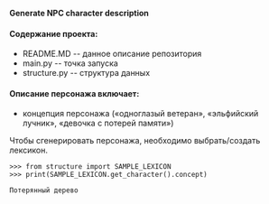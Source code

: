 **Generate NPC character description**


#### Содержание проекта:
- README.MD -- данное описание репозитория
- main.py -- точка запуска
- structure.py -- структура данных


#### Описание персонажа включает:
- концепция персонажа
(«одноглазый ветеран», «эльфийский лучник», «девочка с потерей памяти»)

Чтобы сгенерировать персонажа, необходимо выбрать/создать лексикон.

```
>>> from structure import SAMPLE_LEXICON
>>> print(SAMPLE_LEXICON.get_character().concept)

Потерянный дерево
```

